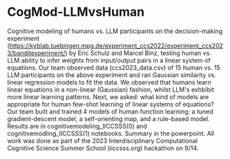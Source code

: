 # CogMod-LLMvsHuman
Cognitive modeling of humans vs. LLM participants on the decision-making experiment (https://kyblab.tuebingen.mpg.de/experiment_ccs2022/experiment_ccs2023/banditexperiment/) by Eric Schulz and Marcel Binz, testing human vs. LLM ability to infer weights from input/output pairs in a linear system of equations. 
Our team observed data (ccs2023_data.csv) of 15 human vs. 15 LLM participants on the above experiment and ran Gaussian similarity vs. linear regression models to fit the data. We observed that humans learn linear equations in a non-linear (Gaussian) fashion, whilst LLM's exhbibit more linear learning patterns. 
Next, we asked: what kind of models are appropriate for human few-shot learning of linear systems of equations? 
Our team built and trained 4 models of human function learning: a tuned gradient-descent model, a self-orienting map, and a rule-based model. Results are in cognitivemodeling_IICCSSS(0) and cognitivemodling_IICCSSS(1) notebooks. Summary in the powerpoint. 
All work was done as part of the 2023 Interdisciplinary Computational Cognitive Science Summer School (iiccsss.org) hackathon on 9/14. 
